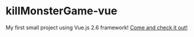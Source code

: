 # killMonsterGame-vue
My first small project using Vue.js 2.6 framework!
[Come and check it out!]()
